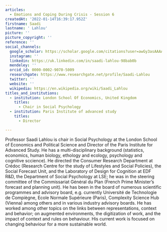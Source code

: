 ```yaml
---
articles:
  - Emotions and Coping During Crisis - Session 6
createdAt: '2022-01-14T16:39:17.952Z'
firstname: Saadi
lastname: ' Lahlou'
picture: ''
picture_copyright: ''
reference: ''
social_channels:
  google_scholar: https://scholar.google.com/citations?user=awGy3asAAAAJ&hl=fr&oi=ao
  instagram: ''
  linkedin: https://uk.linkedin.com/in/saadi-lahlou-98bab0b
  mendeley: ''
  orcid_id: 0000-0002-9070-5009
  researchgate: https://www.researchgate.net/profile/Saadi-Lahlou
  twitter: ''
  website: ''
  wikipedia: https://en.wikipedia.org/wiki/Saadi_Lahlou
titles_and_institutions:
  - institution: London School Of Economics, United Kingdom
    titles:
      - Chair in Social Psychology
  - institution: Paris Institute of advanced study
    titles:
      - Director

---
```


Professor Saadi Lahlou is chair in Social Psychology at the London School of Economics and Political Science and Director of the Paris Institute for Advanced Study. He has a multi-disciplinary background (statistics, economics, human biology, ethology and ecology, psychology and cognitive sccience). He directed the Consumer Research Department at Crédoc (Research Centre for the study of Lifestyles and Social Policies), the Social Forecast Unit, and the Laboratory of Design for Cognition at EDF R&D, the Department of Social Psychology at LSE; he was in the steering committee of the Commissariat Général du Plan (French Prime Minister’s forecast and planning unit). He has been in the board of numerous scientific programmes and advisory board, e.g. currently Université de Technologie de Compiègne, Ecole Normale Supérieure (Paris), Complexity Science Hub (Vienna) among others and in various industry advisory boards. He has worked among other topics on the links between representations, context and behavior; on augmented environments, the digitization of work, and the impact of context and rules on behaviour. His current work is focused on changing behaviour for a more sustainable world.
